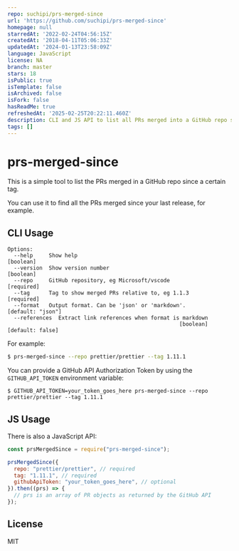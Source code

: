 ```yaml
---
repo: suchipi/prs-merged-since
url: 'https://github.com/suchipi/prs-merged-since'
homepage: null
starredAt: '2022-02-24T04:56:15Z'
createdAt: '2018-04-11T05:06:33Z'
updatedAt: '2024-01-13T23:58:09Z'
language: JavaScript
license: NA
branch: master
stars: 18
isPublic: true
isTemplate: false
isArchived: false
isFork: false
hasReadMe: true
refreshedAt: '2025-02-25T20:22:11.460Z'
description: CLI and JS API to list all PRs merged into a GitHub repo since a given tag
tags: []
---
```


# prs-merged-since

This is a simple tool to list the PRs merged in a GitHub repo since a certain tag.

You can use it to find all the PRs merged since your last release, for example.

## CLI Usage

```
Options:
  --help     Show help                                                 [boolean]
  --version  Show version number                                       [boolean]
  --repo     GitHub repository, eg Microsoft/vscode                   [required]
  --tag      Tag to show merged PRs relative to, eg 1.1.3             [required]
  --format   Output format. Can be 'json' or 'markdown'.       [default: "json"]
  --references  Extract link references when format is markdown
                                                      [boolean] [default: false]
```

For example:

```sh
$ prs-merged-since --repo prettier/prettier --tag 1.11.1
```

You can provide a GitHub API Authorization Token by using the `GITHUB_API_TOKEN` environment variable:

```
$ GITHUB_API_TOKEN=your_token_goes_here prs-merged-since --repo prettier/prettier --tag 1.11.1
```

## JS Usage

There is also a JavaScript API:

```js
const prsMergedSince = require("prs-merged-since");

prsMergedSince({
  repo: "prettier/prettier", // required
  tag: "1.11.1", // required
  githubApiToken: "your_token_goes_here", // optional
}).then((prs) => {
  // prs is an array of PR objects as returned by the GitHub API
});
```

## License

MIT
